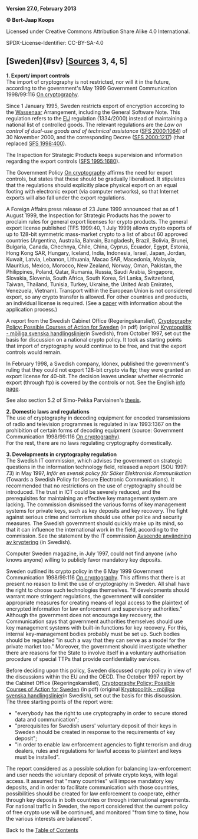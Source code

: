 **Version 27.0, February 2013**

**© Bert-Jaap Koops**

Licensed under Creative Commons Attribution Share Alike 4.0 International.

SPDX-License-Identifier: CC-BY-SA-4.0

## [Sweden]{#sv} \[[Sources](cls-srce.htm) 3, 4, 5\]

**1. Export/ import controls**\
The import of cryptography is not restricted, nor will it in the future,
according to the government\'s May 1999 Government Communication
1998/99:116 [On cryptography](http://cryptome.org/se-crypto99.htm).

Since 1 January 1995, Sweden restricts export of encryption according to
the [Wassenaar](#Wassenaar) Arrangement, including the General Software
Note. This regulation refers to the [EU](#eu_exp) regulation (1334/2000)
instead of maintaining a national list of controlled goods. The relevant
regulations are the *Law on control of dual-use goods and of technical
assistance* ([SFS
2000:1064](http://www.notisum.se/rnp/sls/lag/20001064.HTM)) of 30
November 2000, and the corresponding Decree ([SFS
2000:1217](http://www.notisum.se/rnp/sls/lag/20001217.HTM)) (that
replaced [SFS
1998:400](http://www.notisum.se/rnp/sls/lag/19980400.HTM)). 

The Inspection for Strategic Products keeps supervision and information
regarding the export controls ([SFS
1995:1680](http://www.notisum.se/rnp/sls/lag/19951680.HTM)).

The Government Policy [On
cryptography](http://cryptome.org/se-crypto99.htm) affirms the need for
export controls, but states that these should be gradually liberalised.
It stipulates that the regulations should explicitly place physical
export on an equal footing with electronic export (via computer
networks), so that Internet exports will also fall under the export
regulations.

A Foreign Affairs press release of 23 June 1999 announced that as of 1
August 1999, the Inspection for Strategic Products has the power to
proclaim rules for general export licenses for crypto products. The
general export license published (TFS 1999:40, 1 July 1999) allows
crypto exports of up to 128-bit symmetric mass-market crypto to a list
of about 60 approved countries (Argentina, Australia, Bahrain,
Bangladesh, Brazil, Bolivia, Brunei, Bulgaria, Canada, Chechnya, Chile,
China, Cyprus, Ecuador, Egypt, Estonia, Hong Kong SAR, Hungary, Iceland,
India, Indonesia, Israel, Japan, Jordan, Kuwait, Latvia, Lebanon,
Lithuania, Macao SAR, Macedonia, Malaysia, Mauritius, Mexico, Morocco,
New Zealand, Norway, Oman, Pakistan, the Philippines, Poland, Qatar,
Rumania, Russia, Saudi Arabia, Singapore, Slovakia, Slovenia, South
Africa, South Korea, Sri Lanka, Switzerland, Taiwan, Thailand, Tunisia,
Turkey, Ukraine, the United Arab Emirates, Venezuela, Vietnam).
Transport within the European Union is not considered export, so any
crypto transfer is allowed. For other countries and products, an
individual license is required. (See a
[paper](http://www.iD2tech.com/whitepapers/export.htm) with information
about the application process.)

A report from the Swedish Cabinet Office (Regeringskansliet),
[Cryptography Policy: Possible Courses of Action for
Sweden](%20%20%20http:/www.ud.se/english/press/publicat/crypto.pdf) (in
pdf) (original [Kryptopolitik - möjliga svenska
handlingslinjer](http://www.ud.se/pressinf/proposou/krypthel.pdf)in
Swedish), from October 1997, set out the basis for discussion on a
national crypto policy. It took as starting points that import of
cryptography would continue to be free, and that the export controls
would remain.

In February 1998, a Swedish company, Idonex, published the government\'s
ruling that they could not export 128-bit crypto via ftp; they were
granted an export license for 40-bit. The decision leaves unclear
whether electronic export (through ftp) is covered by the controls or
not. See the English [info page](http://www.roxen.com/crypto/).

See also section 5.2 of Simo-Pekka Parviainen\'s
[thesis](http://ethesis.helsinki.fi/julkaisut/oik/julki/pg/parviainen/).

**2. Domestic laws and regulations**\
The use of cryptography in decoding equipment for encoded transmissions
of radio and television programmes is regulated in law 1993:1367 on the
prohibition of certain forms of decoding equipment (source: Government
Communication 1998/99:116 [On
cryptography](http://cryptome.org/se-crypto99.htm)).\
For the rest, there are no laws regulating cryptography domestically.

**3. Developments in cryptography regulation**\
The Swedish IT commission, which advises the government on strategic
questions in the information technology field, released a report (SOU
1997: 73) in May 1997, *Inför en svensk policy för Säker Elektronisk
Kommunikation* (Towards a Swedish Policy for Secure Electronic
Communications). It recommended that no restrictions on the use of
cryptography should be introduced. The trust in ICT could be severely
reduced, and the prerequisites for maintaining an effective key
management system are lacking. The commission dismissed the various
forms of key management systems for private keys, such as key deposits
and key recovery. The fight against serious crime and terrorism should
use other police and security measures. The Swedish government should
quickly make up its mind, so that it can influence the international
work in the field, according to the commission. See the statement by the
IT commission [Avseende användning av
kryptering](http://www.itkommissionen.se/itsite/pages/missiv/mi970526.htm)
(in Swedish).

Computer Sweden magazine, in July 1997, could not find anyone (who knows
anyone) willing to publicly favor mandatory key deposits.

Sweden outlined its crypto policy in the 6 May 1999 Government
Communication 1998/99:116 [On
cryptography](http://cryptome.org/se-crypto99.htm). This affirms that
there is at present no reason to limit the use of cryptography in
Sweden. All shall have the right to choose such technologies themselves.
\"If developments should warrant more stringent regulations, the
government will consider appropriate measures for creating means of
legal access to the plaintext of encrypted information for law
enforcement and supervisory authorities.\"\
Although the government does not encourage key recovery, the
Communication says that government authorities themselves should use key
management systems with built-in functions for key recovery. For this,
internal key-management bodies probably must be set up. Such bodies
should be regulated \"in such a way that they can serve as a model for
the private market too.\" Moreover, the government should investigate
whether there are reasons for the State to involve itself in a voluntary
authorisation procedure of special TTPs that provide confidentiality
services.

Before deciding upon this policy, Sweden discussed crypto policy in view
of the discussions within the EU and the OECD. The October 1997 report
by the Cabinet Office (Regeringskansliet), [Cryptography Policy:
Possible Courses of Action for
Sweden](%20%20http:/www.ud.se/english/press/publicat/crypto.pdf) (in
pdf) (original [Kryptopolitik - möjliga svenska
handlingslinjer](http://www.ud.se/pressinf/proposou/krypthel.pdf)in
Swedish), set out the basis for this discussion. The three starting
points of the report were:

-   \"everybody has the right to use cryptography in order to secure
    stored data and communication\";
-   \"prerequisites for Swedish users\' voluntary deposit of their keys
    in Sweden should be created in response to the requirements of key
    deposit\";
-   \"in order to enable law enforcement agencies to fight terrorism and
    drug dealers, rules and regulations for lawful access to plaintext
    and keys must be installed\".

The report considered as a possible solution for balancing
law-enforcement and user needs the voluntary deposit of private crypto
keys, with legal access. It assumed that \"many countries\" will impose
mandatory key deposits, and in order to facilitate communication with
those countries, possibilities should be created for law enforcement to
cooperate, either through key deposits in both countries or through
international agreements.\
For national traffic in Sweden, the report considered that the current
policy of free crypto use will be continued, and monitored \"from time
to time, how the various interests are balanced\".

Back to the [Table of Contents](index.html#toc)
